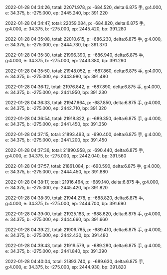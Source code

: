2022-01-28 04:34:26, total: 22071.978, p: -684.520, delta:6.875 手, g:4.000, e: 34.375, b: -275.000, ep: 2445.240, bp: 391.220

2022-01-28 04:34:47, total: 22059.084, p: -684.820, delta:6.875 手, g:4.000, e: 34.375, b: -275.000, ep: 2445.420, bp: 391.280

2022-01-28 04:35:08, total: 22010.615, p: -686.230, delta:6.875 手, g:4.000, e: 34.375, b: -275.000, ep: 2444.730, bp: 391.370

2022-01-28 04:35:30, total: 21996.390, p: -686.940, delta:6.875 手, g:4.000, e: 34.375, b: -275.000, ep: 2443.380, bp: 391.290

2022-01-28 04:35:50, total: 21948.052, p: -687.860, delta:6.875 手, g:4.000, e: 34.375, b: -275.000, ep: 2443.980, bp: 391.480

2022-01-28 04:36:12, total: 21976.842, p: -687.890, delta:6.875 手, g:4.000, e: 34.375, b: -275.000, ep: 2441.950, bp: 391.230

2022-01-28 04:36:33, total: 21947.664, p: -687.850, delta:6.875 手, g:4.000, e: 34.375, b: -275.000, ep: 2442.710, bp: 391.320

2022-01-28 04:36:54, total: 21918.822, p: -689.350, delta:6.875 手, g:4.000, e: 34.375, b: -275.000, ep: 2441.450, bp: 391.350

2022-01-28 04:37:15, total: 21893.493, p: -690.400, delta:6.875 手, g:4.000, e: 34.375, b: -275.000, ep: 2441.200, bp: 391.450

2022-01-28 04:37:36, total: 21890.958, p: -690.440, delta:6.875 手, g:4.000, e: 34.375, b: -275.000, ep: 2442.040, bp: 391.560

2022-01-28 04:37:57, total: 21861.084, p: -690.590, delta:6.875 手, g:4.000, e: 34.375, b: -275.000, ep: 2444.450, bp: 391.880

2022-01-28 04:38:17, total: 21916.464, p: -689.140, delta:6.875 手, g:4.000, e: 34.375, b: -275.000, ep: 2445.420, bp: 391.820

2022-01-28 04:38:39, total: 21944.278, p: -688.820, delta:6.875 手, g:4.000, e: 34.375, b: -275.000, ep: 2444.700, bp: 391.690

2022-01-28 04:39:00, total: 21925.183, p: -688.620, delta:6.875 手, g:4.000, e: 34.375, b: -275.000, ep: 2444.660, bp: 391.660

2022-01-28 04:39:22, total: 21906.765, p: -689.410, delta:6.875 手, g:4.000, e: 34.375, b: -275.000, ep: 2442.430, bp: 391.480

2022-01-28 04:39:43, total: 21919.579, p: -689.280, delta:6.875 手, g:4.000, e: 34.375, b: -275.000, ep: 2441.840, bp: 391.390

2022-01-28 04:40:04, total: 21893.740, p: -689.630, delta:6.875 手, g:4.000, e: 34.375, b: -275.000, ep: 2444.930, bp: 391.820